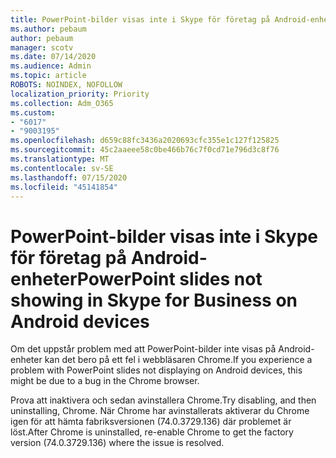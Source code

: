 ```yaml
---
title: PowerPoint-bilder visas inte i Skype för företag på Android-enheter
ms.author: pebaum
author: pebaum
manager: scotv
ms.date: 07/14/2020
ms.audience: Admin
ms.topic: article
ROBOTS: NOINDEX, NOFOLLOW
localization_priority: Priority
ms.collection: Adm_O365
ms.custom:
- "6017"
- "9003195"
ms.openlocfilehash: d659c88fc3436a2020693cfc355e1c127f125825
ms.sourcegitcommit: 45c2aaeee58c0be466b76c7f0cd71e796d3c8f76
ms.translationtype: MT
ms.contentlocale: sv-SE
ms.lasthandoff: 07/15/2020
ms.locfileid: "45141854"
---
```

# <a name="powerpoint-slides-not-showing-in-skype-for-business-on-android-devices"></a><span data-ttu-id="42fcd-102">PowerPoint-bilder visas inte i Skype för företag på Android-enheter</span><span class="sxs-lookup"><span data-stu-id="42fcd-102">PowerPoint slides not showing in Skype for Business on Android devices</span></span>

<span data-ttu-id="42fcd-103">Om det uppstår problem med att PowerPoint-bilder inte visas på Android-enheter kan det bero på ett fel i webbläsaren Chrome.</span><span class="sxs-lookup"><span data-stu-id="42fcd-103">If you experience a problem with PowerPoint slides not displaying on Android devices, this might be due to a bug in the Chrome browser.</span></span>

<span data-ttu-id="42fcd-104">Prova att inaktivera och sedan avinstallera Chrome.</span><span class="sxs-lookup"><span data-stu-id="42fcd-104">Try disabling, and then uninstalling, Chrome.</span></span> <span data-ttu-id="42fcd-105">När Chrome har avinstallerats aktiverar du Chrome igen för att hämta fabriksversionen (74.0.3729.136) där problemet är löst.</span><span class="sxs-lookup"><span data-stu-id="42fcd-105">After Chrome is uninstalled, re-enable Chrome to get the factory version (74.0.3729.136) where the issue is resolved.</span></span>